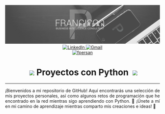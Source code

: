<div align="center">
  <img src="https://github.com/fcopersan/fcopersan/blob/main/img/banner_github_fpersan%402023.png" alt="Portada_Fpersan_GitHub" />
</div>

<div align="center">
  <a href="https://www.linkedin.com/in/fcopersan/" target="_blank">
    <img src="https://img.shields.io/badge/-fcopersan-0077B5?logo=linkedin&logoColor=white&style=flat-square" alt="LinkedIn">
  </a>
  <a href="mailto:info@fpersan.com" target="_blank">
    <img src="https://img.shields.io/badge/-Gmail-D14836?logo=gmail&logoColor=white&style=flat-square" alt="Gmail">
  </a>
</div>
<div align="center">
  <a href="https://www.fpersan.com" target="_blank">
    <img src="https://img.shields.io/badge/-www.fpersan.com-12F37F?style=for-the-badge&logo=appveyor&logoColor=white" alt="fpersan">
  </a>
</div>
<div align="center">
  <h1>
     <img src="https://fpersan.com/wp-content/uploads/2023/03/pngwing.com-10.png" width="50x"/>
    Proyectos con Python
     <img src="https://fpersan.com/wp-content/uploads/2023/03/pngwing.com-10.png" width="50px"/>
  </h1>
</div>

---

<div align="justify">
¡Bienvenidos a mi repositorio de GitHub! Aquí encontrarás una selección de mis proyectos personales, así como algunos retos de programación que he encontrado en la red mientras sigo aprendiendo con Python. 🐍 
¡Únete a mí en mi camino de aprendizaje mientras comparto mis creaciones e ideas! 🚀

</div>
